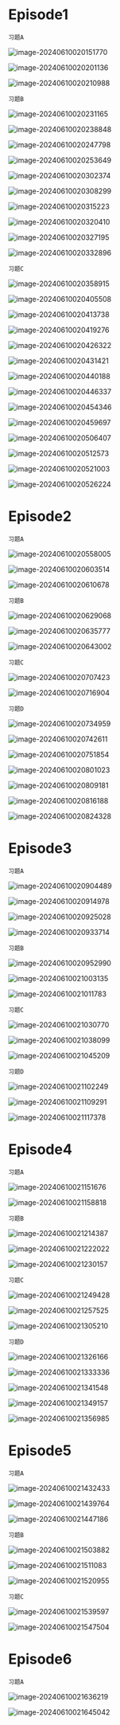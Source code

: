 # Episode1

`习题A`

![image-20240610020151770](assets/Unit_9/image-20240610020151770.png)

![image-20240610020201136](assets/Unit_9/image-20240610020201136.png)

![image-20240610020210988](assets/Unit_9/image-20240610020210988.png)

`习题B`

![image-20240610020231165](assets/Unit_9/image-20240610020231165.png)

![image-20240610020238848](assets/Unit_9/image-20240610020238848.png)

![image-20240610020247798](assets/Unit_9/image-20240610020247798.png)

![image-20240610020253649](assets/Unit_9/image-20240610020253649.png)

![image-20240610020302374](assets/Unit_9/image-20240610020302374.png)

![image-20240610020308299](assets/Unit_9/image-20240610020308299.png)

![image-20240610020315223](assets/Unit_9/image-20240610020315223.png)

![image-20240610020320410](assets/Unit_9/image-20240610020320410.png)

![image-20240610020327195](assets/Unit_9/image-20240610020327195.png)

![image-20240610020332896](assets/Unit_9/image-20240610020332896.png)

`习题C`

![image-20240610020358915](assets/Unit_9/image-20240610020358915.png)

![image-20240610020405508](assets/Unit_9/image-20240610020405508.png)

![image-20240610020413738](assets/Unit_9/image-20240610020413738.png)

![image-20240610020419276](assets/Unit_9/image-20240610020419276.png)

![image-20240610020426322](assets/Unit_9/image-20240610020426322.png)

![image-20240610020431421](assets/Unit_9/image-20240610020431421.png)

![image-20240610020440188](assets/Unit_9/image-20240610020440188.png)

![image-20240610020446337](assets/Unit_9/image-20240610020446337.png)

![image-20240610020454346](assets/Unit_9/image-20240610020454346.png)

![image-20240610020459697](assets/Unit_9/image-20240610020459697.png)

![image-20240610020506407](assets/Unit_9/image-20240610020506407.png)

![image-20240610020512573](assets/Unit_9/image-20240610020512573.png)

![image-20240610020521003](assets/Unit_9/image-20240610020521003.png)

![image-20240610020526224](assets/Unit_9/image-20240610020526224.png)

# Episode2

`习题A`

![image-20240610020558005](assets/Unit_9/image-20240610020558005.png)

![image-20240610020603514](assets/Unit_9/image-20240610020603514.png)

![image-20240610020610678](assets/Unit_9/image-20240610020610678.png)

`习题B`

![image-20240610020629068](assets/Unit_9/image-20240610020629068.png)

![image-20240610020635777](assets/Unit_9/image-20240610020635777.png)

![image-20240610020643002](assets/Unit_9/image-20240610020643002.png)

`习题C`

![image-20240610020707423](assets/Unit_9/image-20240610020707423.png)

![image-20240610020716904](assets/Unit_9/image-20240610020716904.png)

`习题D`

![image-20240610020734959](assets/Unit_9/image-20240610020734959.png)

![image-20240610020742611](assets/Unit_9/image-20240610020742611.png)

![image-20240610020751854](assets/Unit_9/image-20240610020751854.png)

![image-20240610020801023](assets/Unit_9/image-20240610020801023.png)

![image-20240610020809181](assets/Unit_9/image-20240610020809181.png)

![image-20240610020816188](assets/Unit_9/image-20240610020816188.png)

![image-20240610020824328](assets/Unit_9/image-20240610020824328.png)

# Episode3

`习题A`

![image-20240610020904489](assets/Unit_9/image-20240610020904489.png)

![image-20240610020914978](assets/Unit_9/image-20240610020914978.png)

![image-20240610020925028](assets/Unit_9/image-20240610020925028.png)

![image-20240610020933714](assets/Unit_9/image-20240610020933714.png)

`习题B`

![image-20240610020952990](assets/Unit_9/image-20240610020952990.png)

![image-20240610021003135](assets/Unit_9/image-20240610021003135.png)

![image-20240610021011783](assets/Unit_9/image-20240610021011783.png)

`习题C`

![image-20240610021030770](assets/Unit_9/image-20240610021030770.png)

![image-20240610021038099](assets/Unit_9/image-20240610021038099.png)

![image-20240610021045209](assets/Unit_9/image-20240610021045209.png)

`习题D`

![image-20240610021102249](assets/Unit_9/image-20240610021102249.png)

![image-20240610021109291](assets/Unit_9/image-20240610021109291.png)

![image-20240610021117378](assets/Unit_9/image-20240610021117378.png)

# Episode4

`习题A`

![image-20240610021151676](assets/Unit_9/image-20240610021151676.png)

![image-20240610021158818](assets/Unit_9/image-20240610021158818.png)

`习题B`

![image-20240610021214387](assets/Unit_9/image-20240610021214387.png)

![image-20240610021222022](assets/Unit_9/image-20240610021222022.png)

![image-20240610021230157](assets/Unit_9/image-20240610021230157.png)

`习题C`

![image-20240610021249428](assets/Unit_9/image-20240610021249428.png)

![image-20240610021257525](assets/Unit_9/image-20240610021257525.png)

![image-20240610021305210](assets/Unit_9/image-20240610021305210.png)

`习题D`

![image-20240610021326166](assets/Unit_9/image-20240610021326166.png)

![image-20240610021333336](assets/Unit_9/image-20240610021333336.png)

![image-20240610021341548](assets/Unit_9/image-20240610021341548.png)

![image-20240610021349157](assets/Unit_9/image-20240610021349157.png)

![image-20240610021356985](assets/Unit_9/image-20240610021356985.png)

# Episode5

`习题A`

![image-20240610021432433](assets/Unit_9/image-20240610021432433.png)

![image-20240610021439764](assets/Unit_9/image-20240610021439764.png)

![image-20240610021447186](assets/Unit_9/image-20240610021447186.png)

`习题B`

![image-20240610021503882](assets/Unit_9/image-20240610021503882.png)

![image-20240610021511083](assets/Unit_9/image-20240610021511083.png)

![image-20240610021520955](assets/Unit_9/image-20240610021520955.png)

`习题C`

![image-20240610021539597](assets/Unit_9/image-20240610021539597.png)

![image-20240610021547504](assets/Unit_9/image-20240610021547504.png)

# Episode6

`习题A`

![image-20240610021636219](assets/Unit_9/image-20240610021636219.png)

![image-20240610021645042](assets/Unit_9/image-20240610021645042.png)